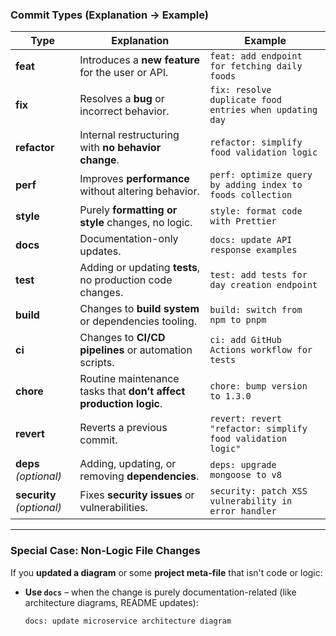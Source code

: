 ### Commit Types (Explanation → Example)

| **Type**      | **Explanation** | **Example** |
|---------------|----------------|-------------|
| **feat**      | Introduces a **new feature** for the user or API. | `feat: add endpoint for fetching daily foods` |
| **fix**       | Resolves a **bug** or incorrect behavior. | `fix: resolve duplicate food entries when updating day` |
| **refactor**  | Internal restructuring with **no behavior change**. | `refactor: simplify food validation logic` |
| **perf**      | Improves **performance** without altering behavior. | `perf: optimize query by adding index to foods collection` |
| **style**     | Purely **formatting or style** changes, no logic. | `style: format code with Prettier` |
| **docs**      | Documentation-only updates. | `docs: update API response examples` |
| **test**      | Adding or updating **tests**, no production code changes. | `test: add tests for day creation endpoint` |
| **build**     | Changes to **build system** or dependencies tooling. | `build: switch from npm to pnpm` |
| **ci**        | Changes to **CI/CD pipelines** or automation scripts. | `ci: add GitHub Actions workflow for tests` |
| **chore**     | Routine maintenance tasks that **don’t affect production logic**. | `chore: bump version to 1.3.0` |
| **revert**    | Reverts a previous commit. | `revert: revert "refactor: simplify food validation logic"` |
| **deps** *(optional)* | Adding, updating, or removing **dependencies**. | `deps: upgrade mongoose to v8` |
| **security** *(optional)* | Fixes **security issues** or vulnerabilities. | `security: patch XSS vulnerability in error handler` |

---

### Special Case: Non-Logic File Changes

If you **updated a diagram** or some **project meta-file** that isn't code or logic:

- **Use `docs`** – when the change is purely documentation-related (like architecture diagrams, README updates):
  ```bash
  docs: update microservice architecture diagram
